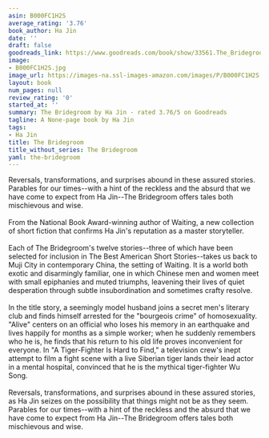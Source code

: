 ```yaml
---
asin: B000FC1H2S
average_rating: '3.76'
book_author: Ha Jin
date: ''
draft: false
goodreads_link: https://www.goodreads.com/book/show/33561.The_Bridegroom
image:
- B000FC1H2S.jpg
image_url: https://images-na.ssl-images-amazon.com/images/P/B000FC1H2S.01._SCLZZZZZZZ.jpg
layout: book
num_pages: null
review_rating: '0'
started_at: ''
summary: The Bridegroom by Ha Jin - rated 3.76/5 on Goodreads
tagline: A None-page book by Ha Jin
tags:
- Ha Jin
title: The Bridegroom
title_without_series: The Bridegroom
yaml: the-bridegroom
---
```


Reversals, transformations, and surprises abound in these assured stories. Parables for our times--with a hint of the reckless and the absurd that we have come to expect from Ha Jin--The Bridegroom offers tales both mischievous and wise.<br /><br />From the National Book Award-winning author of Waiting, a new collection of short fiction that confirms Ha Jin's reputation as a master storyteller.<br /><br />Each of The Bridegroom's twelve stories--three of which have been selected for inclusion in The Best American Short Stories--takes us back to Muji City in contemporary China, the setting of Waiting. It is a world both exotic and disarmingly familiar, one in which Chinese men and women meet with small epiphanies and muted triumphs, leavening their lives of quiet desperation through subtle insubordination and sometimes crafty resolve.<br /><br />In the title story, a seemingly model husband joins a secret men's literary club and finds himself arrested for the "bourgeois crime" of homosexuality. "Alive" centers on an official who loses his memory in an earthquake and lives happily for months as a simple worker; when he suddenly remembers who he is, he finds that his return to his old life proves inconvenient for everyone. In "A Tiger-Fighter Is Hard to Find," a television crew's inept attempt to film a fight scene with a live Siberian tiger lands their lead actor in a mental hospital, convinced that he is the mythical tiger-fighter Wu Song.<br /><br />Reversals, transformations, and surprises abound in these assured stories, as Ha Jin seizes on the possibility that things might not be as they seem. Parables for our times--with a hint of the reckless and the absurd that we have come to expect from Ha Jin--The Bridegroom offers tales both mischievous and wise.